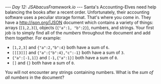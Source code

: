 *--- Day 12: JSAbacusFramework.io ---*
Santa's Accounting-Elves need help balancing the books after a recent order.  Unfortunately, their accounting software uses a peculiar storage format.  That's where you come in.
They have a <http://json.org/|JSON> document which contains a variety of things: arrays (`[1,2,3]`), objects (`{"a":1, "b":2}`), numbers, and strings.  Your first job is to simply find all of the _numbers_ throughout the document and add them together.
For example:

- `[1,2,3]` and `{"a":2,"b":4}` both have a sum of `6`.
- `[[[3]]]` and `{"a":{"b":4},"c":-1}` both have a sum of `3`.
- `{"a":[-1,1]}` and `[-1,{"a":1}]` both have a sum of `0`.
- `[]` and `{}` both have a sum of `0`.

You will not encounter any strings containing numbers.
What is the _sum of all numbers_ in the document?

